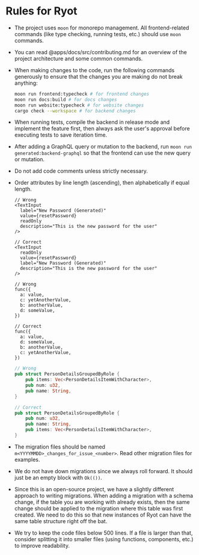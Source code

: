 # Rules for Ryot

- The project uses `moon` for monorepo management. All frontend-related commands (like type
  checking, running tests, etc.) should use `moon` commands.
- You can read @apps/docs/src/contributing.md for an overview of the project architecture
  and some common commands.
- When making changes to the code, run the following commands generously to ensure that the
  changes you are making do not break anything:

  ```bash
  moon run frontend:typecheck # for frontend changes
  moon run docs:build # for docs changes
  moon run website:typecheck # for website changes
  cargo check --workspace # for backend changes
  ```

- When running tests, compile the backend in release mode and implement the feature first,
  then always ask the user's approval before executing tests to save iteration time.
- After adding a GraphQL query or mutation to the backend, run `moon run
  generated:backend-graphql` so that the frontend can use the new query or mutation.
- Do not add code comments unless strictly necessary.
- Order attributes by line length (ascending), then alphabetically if equal length.

  ```tsx
  // Wrong
  <TextInput
    label="New Password (Generated)"
    value={resetPassword}
    readOnly
    description="This is the new password for the user"
  />

  // Correct
  <TextInput
    readOnly
    value={resetPassword}
    label="New Password (Generated)"
    description="This is the new password for the user"
  />

  // Wrong
  func({
    a: value,
    c: yetAnotherValue,
    b: anotherValue,
    d: someValue,
  })

  // Correct
  func({
    a: value,
    d: someValue,
    b: anotherValue,
    c: yetAnotherValue,
  })
  ```

  ```rs
  // Wrong
  pub struct PersonDetailsGroupedByRole {
      pub items: Vec<PersonDetailsItemWithCharacter>,
      pub num: u32,
      pub name: String,
  }

  // Correct
  pub struct PersonDetailsGroupedByRole {
      pub num: u32,
      pub name: String,
      pub items: Vec<PersonDetailsItemWithCharacter>,
  }
  ```

- The migration files should be named `m<YYYYMMDD>_changes_for_issue_<number>`. Read other
  migration files for examples.
- We do not have down migrations since we always roll forward. It should just be an empty
  block with `Ok(())`.
- Since this is an open-source project, we have a slightly different approach to writing
  migrations. When adding a migration with a schema change, if the table you are working
  with already exists, then the same change should be applied to the migration where this
  table was first created. We need to do this so that new instances of Ryot can have the
  same table structure right off the bat.
- We try to keep the code files below 500 lines. If a file is larger than that, consider
  splitting it into smaller files (using functions, components, etc.) to improve
  readability.
